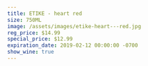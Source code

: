 ```yaml
---
title: ETIKE - heart red
size: 750ML
image: /assets/images/etike-heart---red.jpg
reg_price: $14.99
special_price: $12.99
expiration_date: 2019-02-12 00:00:00 -0700
show_wine: true
---
```


